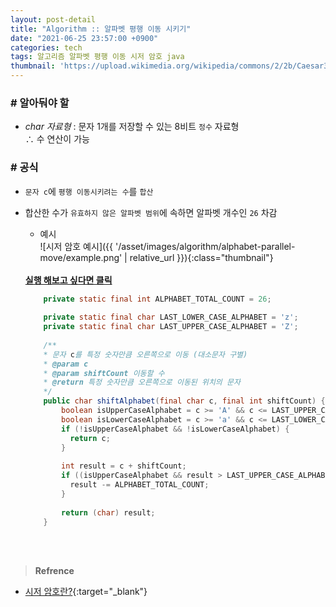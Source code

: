 ```yaml
---
layout: post-detail
title: "Algorithm :: 알파벳 평행 이동 시키기"
date: "2021-06-25 23:57:00 +0900"
categories: tech
tags: 알고리즘 알파벳 평행 이동 시저 암호 java
thumbnail: 'https://upload.wikimedia.org/wikipedia/commons/2/2b/Caesar3.svg'
---
```


### # 알아둬야 할
- *char 자료형* : 문자 1개를 저장할 수 있는 8비트 `정수` 자료형   
    ∴ 수 연산이 가능

### # 공식
- `문자 c`에 `평행 이동시키려는 수`를 `합산`
- 합산한 수가 `유효하지 않은 알파벳 범위`에 속하면 알파벳 개수인 `26` 차감

    - 예시      
    ![시저 암호 예시]({{ '/asset/images/algorithm/alphabet-parallel-move/example.png' | relative_url }}){:class="thumbnail"}  

    <br/>
    <a href="https://ideone.com/XfJcGI" target="_blank">
        <strong><i class="fas fa-play-circle"></i> 실행 해보고 싶다면 클릭</strong>
    </a>


    ```java
        private static final int ALPHABET_TOTAL_COUNT = 26;
        
        private static final char LAST_LOWER_CASE_ALPHABET = 'z';
        private static final char LAST_UPPER_CASE_ALPHABET = 'Z';
        
        /**
        * 문자 c를 특정 숫자만큼 오른쪽으로 이동 (대소문자 구별)
        * @param c
        * @param shiftCount 이동할 수
        * @return 특정 숫자만큼 오른쪽으로 이동된 위치의 문자
        */
        public char shiftAlphabet(final char c, final int shiftCount) {
            boolean isUpperCaseAlphabet = c >= 'A' && c <= LAST_UPPER_CASE_ALPHABET;
            boolean isLowerCaseAlphabet = c >= 'a' && c <= LAST_LOWER_CASE_ALPHABET;
            if (!isUpperCaseAlphabet && !isLowerCaseAlphabet) {
              return c;
            }
            
            int result = c + shiftCount;
            if ((isUpperCaseAlphabet && result > LAST_UPPER_CASE_ALPHABET) || (isLowerCaseAlphabet && result > LAST_LOWER_CASE_ALPHABET)) {
              result -= ALPHABET_TOTAL_COUNT;
            }
            
            return (char) result;
        }
    ```

<br/>
<br/>

> **Refrence**
- [시저 암호란?](https://ko.wikipedia.org/wiki/%EC%B9%B4%EC%9D%B4%EC%82%AC%EB%A5%B4_%EC%95%94%ED%98%B8){:target="_blank"}
